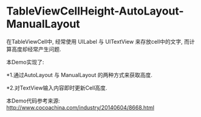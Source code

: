 # TableViewCellHeight-AutoLayout-ManualLayout

在TableViewCell中, 经常使用 UILabel 与 UITextView 来存放cell中的文字, 而计算高度却经常产生问题. 

本Demo实现了:

*1.通过AutoLayout 与 ManualLayout 的两种方式来获取高度.

*2.对TextView输入内容即时更新Cell高度.


本Demo代码参考来源: http://www.cocoachina.com/industry/20140604/8668.html


